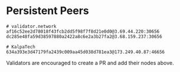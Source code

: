 # Persistent Peers

```
# validator.network
af16c52ee2d78018f43fcb2dd5f98f7f8d21e0d0@3.69.44.220:30656
dc285e48fa59d38597880a2422a8c6e2a3b27fa2@3.68.159.237:30656

# KalpaTech
634a393e3d47179fa2439c009aa45d038d781ea3@173.249.40.87:46656
```

Validators are encouraged to create a PR and add their nodes above.
